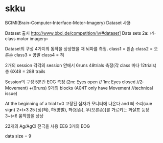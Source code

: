 # skku


BCIMI(Brain-Computer-Interface-Motor-Imagery) Dataset 사용

Dataset 출처
http://www.bbci.de/competition/iv/#dataset1
Data sets 2a: ‹4-class motor imagery›



Dataset의 구성
4가지의 동작을 상상했을 때 뇌파를 측정.
class1 = 왼손
class2 = 오른손
class3 = 양발
class4 = 혀

2개의 session
각각의 session 안에서 6runs 48trials 측정(각 class 마다 12trials)
총 6X48 = 288 trails

Session의 구성
5분간 EOG 측정
(2m: Eyes open // 1m: Eyes closed //2: Movement) +(6runs)    9개의 blocks
 (A04T only have Movement //technical issue)

At the beginning of a trial
t=0 고정된 십자가 모니터에 나온다 and 삐 소리(cue sign)
2<t<3.25 [상(혀), 하(양발), 좌(왼손), 우(오른손)]를 가르키는 화살표 등장
3~t<6 움직임을 상상

22개의 Ag/AgCl 전극을 사용 EEG
3개의 EOG



data size = 9